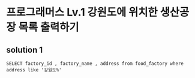 # 프로그래머스 Lv.1 강원도에 위치한 생산공장 목록 출력하기

## solution 1

```mysql
SELECT factory_id , factory_name , address from food_factory where address like '강원도%'
```

